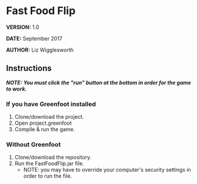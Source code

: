 # Fast Food Flip

**VERSION:** 1.0

**DATE:** September 2017

**AUTHOR:** Liz Wigglesworth

## Instructions
***NOTE: You must click the "run" button at the bottom in order for the game to work.***

### If you have Greenfoot installed
1. Clone/download the project.
2. Open project.greenfoot
3. Compile & run the game.

### Without Greenfoot
1. Clone/download the repository.
2. Run the FastFoodFlip.jar file.
    * NOTE: you may have to override your computer's security settings in order to run the file.
